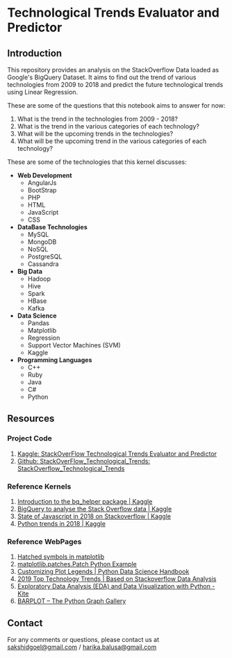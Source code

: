 # Technological Trends Evaluator and Predictor

## Introduction

This repository provides an analysis on the StackOverflow Data loaded as Google's BigQuery Dataset. It aims to find out the trend of various technologies from 2009 to 2018 and predict the future technological trends using Linear Regression.

These are some of the questions that this notebook aims to answer for now:  
1) What is the trend in the technologies from 2009 - 2018?  
2) What is the trend in the various categories of each technology?  
3) What will be the upcoming trends in the technologies?  
4) What will be the upcoming trend in the various categories of each technology?

These are some of the technologies that this kernel discusses:
   * **Web Development**
      * AngularJs
      * BootStrap
      * PHP
      * HTML
      * JavaScript
      * CSS
   * **DataBase Technologies**
      * MySQL
      * MongoDB
      * NoSQL
      * PostgreSQL
      * Cassandra
   * **Big Data**
      * Hadoop
      * Hive
      * Spark
      * HBase
      * Kafka
   * **Data Science**
      * Pandas
      * Matplotlib
      * Regression
      * Support Vector Machines (SVM)
      * Kaggle
   * **Programming Languages**
      * C++
      * Ruby
      * Java
      * C#
      * Python

## Resources

### Project Code

1. [Kaggle: StackOverFlow Technological Trends Evaluator and Predictor](https://www.kaggle.com/pes12017000148/stackoverflow-technological-trends#Generalized-evaluator-for-technologies)
2. [Github: StackOverFlow_Technological_Trends: StackOverflow_Technological_Trends](https://github.com/sakshidgoel/StackOverflow-Technological-Trends)

### Reference Kernels

1. [Introduction to the bq_helper package | Kaggle](https://www.kaggle.com/sohier/introduction-to-the-bq-helper-package)
2. [BigQuery to analyse the Stack Overflow data | Kaggle](https://www.kaggle.com/liananapalkova/bigquery-to-analyse-the-stack-overflow-data)
3. [State of Javascript in 2018 on Stackoverflow | Kaggle](https://www.kaggle.com/zvone1/state-of-javascript-in-2018-on-stackoverflow)
4. [Python trends in 2018 | Kaggle](https://www.kaggle.com/dtcarrot/python-trends-in-2018)

### Reference WebPages

1. [Hatched symbols in matplotlib](https://kitchingroup.cheme.cmu.edu/blog/2013/10/26/Hatched-symbols-in-matplotlib/)
2. [matplotlib.patches.Patch Python Example](https://www.programcreek.com/python/example/94460/matplotlib.patches.Patch)
3. [Customizing Plot Legends | Python Data Science Handbook](https://jakevdp.github.io/PythonDataScienceHandbook/04.06-customizing-legends.html)
4. [2019 Top Technology Trends | Based on Stackoverflow Data Analysis](https://takacsmark.com/2019-top-technology-trends-stackoverflow-analysis/)
5. [Exploratory Data Analysis (EDA) and Data Visualization with Python - Kite](https://kite.com/blog/python/data-analysis-visualization-python/)
6. [BARPLOT – The Python Graph Gallery](https://python-graph-gallery.com/barplot/)

## Contact

For any comments or questions, please contact us at sakshidgoel@gmail.com / harika.balusa@gmail.com
